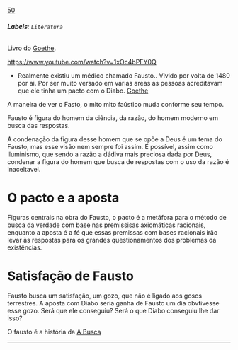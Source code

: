 [50](https://github.com/guilhermeprokisch/ideias/issues/50) 
###### **Labels**: `Literatura`



Livro do [Goethe](Goethe).



https://www.youtube.com/watch?v=1xOc4bPFY0Q

- Realmente existiu um médico chamado Fausto.. Vivido por volta de 1480 por ai. Por ser muito versado em várias areas as pessoas acreditavam que ele tinha um pacto com o Diabo.
[Goethe](Goethe)


A maneira de ver o Fasto, o mito mito faústico muda conforme seu tempo.

Fausto é figura do homem da ciência, da razão, do homem moderno em busca das respostas.

A condenação da figura desse homem que se opõe a Deus é um tema do Fausto, mas esse visão nem sempre foi assim. É possível, assim como Iluminismo, que sendo a razão a dádiva mais preciosa dada por Deus, condenar a figura do homem que  busca de respostas  com o uso da razão é inaceltavel.


# O pacto e a aposta

Figuras centrais na obra do Fausto, o pacto é a metáfora para o método de busca da verdade com base nas premissisas axiomáticas racionais, enquanto a aposta é a fé que essas premissas com bases racionais irão levar às respostas para os grandes questionamentos dos problemas da existências.


# Satisfação de Fausto

Fausto busca um satisfação, um gozo, que não é ligado aos gosos terrestres. A aposta com Diabo seria ganha de Fausto um dia obvtivesse esse gozo. Será que ele conseguiu? Será o que Diabo conseguiu lhe dar isso?


O fausto é a história da  [A Busca](A-Busca)

-------------------------------------------------------------------------------

